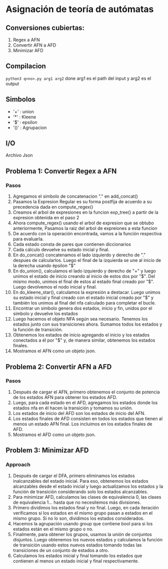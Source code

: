 # Asignación de teoría de autómatas

## Conversiones cubiertas:

1. Regex a AFN
2. Convertir AFN a AFD
3. Minimizar AFD 

## Compilacion
`python3 q<no>.py arg1 arg2`  done arg1 es el path del input y arg2 es el output

## Simbolos
- '+' : union 
- '*' : Kleene
- '$' : epsilon 
- '()' : Agrupacion

## I/O 
Archivo Json

## Problema 1: Convertir Regex a AFN

### Pasos

1. Agregamos el simbolo de concatenacion "." en add_concat()
2. Pasamos la Expresion Regular es su forma postfija de acuerdo a su precedencia dada en compute_regex()
3. Creamos el arbol de expresiones en la funcion exp_tree() a partir de la expresion obtenida en el paso 2 
4. Ahora compute_regex() usando el arbol de expresion que se obtubo anteriormente, Pasamos la raiz del arbol de expreiones a esta funcion
5. De acuerdo con la operación encontrada, vamos a la función respectiva para evaluarla.
6. Cada estado consta de pares que contienen diccionarios
7. Cada cálculo devuelve su estado inicial y final.
8. En do_concat() concatenamos el lado izquierdo y derecho de "." despues de calcularlos. Luego el final de la izquierda se une al inicio de la derecha usando èpsilon "$"
9. En do_union(), calculamos el lado izquierdo y derecho de "+" y luego unimos el estado de inicio creando al inicio de estos dos por "$". Del mismo modo, unimos el final de estos al estado final creado por "$". Luego devolvemos el nodo inicial y final.
10. En do_kleene_star(), calculamos la expresión a destacar. Luego unimos su estado inicial y final creado con el estado inicial creado por "$" y también los unimos al final del nfa calculado para completar el bucle.
11. Encontrar un simbolo genera dos estados, inicio y fin, unidos por el simbolo y devuelve los estados
12. Luego hacemos el objeto NFA según sea necesario. Tenemos los estados junto con sus transiciones ahora. Sumamos todos los estados y la función de transición.
13. Obtenemos los estados de inicio agregando el inicio y los estados conectados a él por "$" y, de manera similar, obtenemos los estados finales.
14. Mostramos el AFN como un objeto json.

## Problema 2: Convertir AFN a AFD

### Pasos
1. Después de cargar el AFN, primero obtenemos el conjunto de potencia de los estados AFN para obtener los estados AFD.
2. Luego, para cada estado en el AFD, agregamos los estados donde los estados nfa en él hacen la transición y tomamos su unión.
3. Los estados de inicio del AFD son los estados de inicio del AFN.
4. Los estados finales de AFD consisten en todos los estados que tienen al menos un estado AFN final. Los incluimos en los estados finales de AFD.
5. Mostramos el AFD como un objeto json.

## Problem 3: Minimizar AFD

### Approach
1. Después de cargar el DFA, primero eliminamos los estados inalcanzables del estado inicial. Para eso, obtenemos los estados alcanzables desde el estado inicial y luego actualizamos los estados y la función de transición considerando solo los estados alcanzables.
2. Para minimizar AFD, calculamos las clases de equivalencia 0, las clases de equivalencia 1... hasta que no necesitemos más divisiones.
3. Primero dividimos los estados final y no final. Luego, en cada iteración verificamos si los estados en el mismo grupo pasan a estados en el mismo grupo. Si no lo son, dividimos los estados considerados.
4. Hacemos la agrupación usando group que contiene bool para si los estados están en el mismo grupo o no.
5. Finalmente, para obtener los grupos, usamos la unión de conjuntos disjuntos. Luego obtenemos los nuevos estados y calculamos la función de transición usando estos nuevos estados tomando todas las transiciones de un conjunto de estados a otro.
6. Calculamos los estados inicial y final tomando los estados que contienen al menos un estado inicial y final respectivamente.
